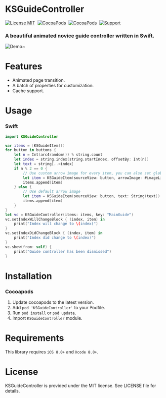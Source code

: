 KSGuideController
==============
[![License MIT](https://img.shields.io/badge/license-MIT-green.svg?style=flat)](https://raw.githubusercontent.com/skx926/KSGuideController/master/LICENSE)&nbsp;
[![CocoaPods](http://img.shields.io/cocoapods/v/KSGuideController.svg?style=flat)](http://cocoapods.org/?q=KSGuideController)&nbsp;
[![CocoaPods](http://img.shields.io/cocoapods/p/KSGuideController.svg?style=flat)](http://cocoapods.org/?q=KSGuideController)&nbsp;
[![Support](https://img.shields.io/badge/support-iOS%208.0%2B%20-blue.svg?style=flat)](https://www.apple.com/nl/ios/)&nbsp;

### A beautiful animated novice guide controller written in Swift.

![Demo~](https://raw.github.com/skx926/KSGuideController/master/Demo/Images/Demo.gif)

Features
==============
- Animated page transition.
- A batch of properties for customization.
- Cache support.

Usage
==============
### Swift
```swift
import KSGuideController

var items = [KSGuideItem]()
for button in buttons {
    let n = Int(arc4random()) % string.count
    let index = string.index(string.startIndex, offsetBy: Int(n))
    let text = string[..<index]
    if n % 2 == 0 {
        // Use custom arrow image for every item, you can also set global arrow image for all items by setting the arrowImage property for a KSGuideController instance.
        let item = KSGuideItem(sourceView: button, arrowImage: #imageLiteral(resourceName: "arrow"), text: String(text))
        items.append(item)
    } else {
        // Use default arrow image
        let item = KSGuideItem(sourceView: button, text: String(text))
        items.append(item)
    }
}
let vc = KSGuideController(items: items, key: "MainGuide")
vc.setIndexWillChangeBlock { (index, item) in
    print("Index will change to \(index)")
}
vc.setIndexDidChangeBlock { (index, item) in
    print("Index did change to \(index)")
}
vc.show(from: self) { 
    print("Guide controller has been dismissed")
}
```

Installation
==============
### Cocoapods
1. Update cocoapods to the latest version.
2. Add `pod 'KSGuideController'` to your Podfile.
3. Run `pod install` or `pod update`.
4. Import `KSGuideController` module.


Requirements
==============
This library requires `iOS 8.0+` and `Xcode 8.0+`.


License
==============
KSGuideController is provided under the MIT license. See LICENSE file for details.
